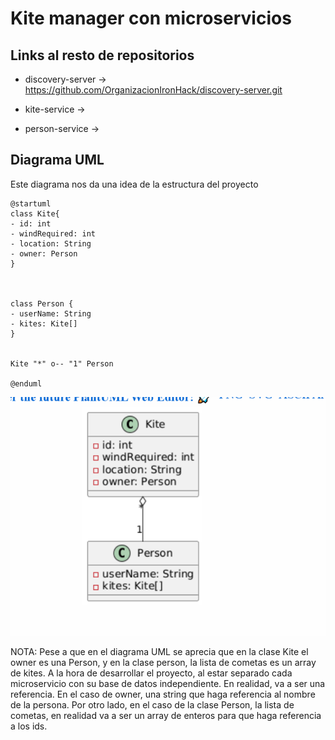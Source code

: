 # Kite manager con microservicios

## Links al resto de repositorios

* discovery-server -> https://github.com/OrganizacionIronHack/discovery-server.git

* kite-service ->

* person-service ->

## Diagrama UML

Este diagrama nos da una idea de la estructura del proyecto

```
@startuml
class Kite{
- id: int
- windRequired: int
- location: String
- owner: Person
}



class Person {
- userName: String
- kites: Kite[]
}


Kite "*" o-- "1" Person

@enduml
```

![img.png](img.png)

NOTA: Pese a que en el diagrama UML se aprecia que en la clase Kite el owner es una Person, y en la clase person, la lista de cometas
es un array de kites. A la hora de desarrollar el proyecto, al estar separado cada microservicio con su base de datos independiente.
En realidad, va a ser una referencia. En el caso de owner, una string que haga referencia al nombre de la persona.
Por otro lado, en el caso de la clase Person, la lista de cometas, en realidad va a ser un array de enteros para que haga referencia a
los ids.
